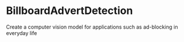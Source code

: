 # BillboardAdvertDetection
Create a computer vision model for applications such as ad-blocking in everyday life
